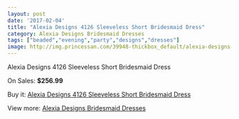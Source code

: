 ```yaml
---
layout: post
date: '2017-02-04'
title: "Alexia Designs 4126 Sleeveless Short Bridesmaid Dress"
category: Alexia Designs Bridesmaid Dresses
tags: ["beaded","evening","party","designs","dresses"]
image: http://img.princessan.com/39948-thickbox_default/alexia-designs-4126-sleeveless-short-bridesmaid-dress.jpg
---
```

Alexia Designs 4126 Sleeveless Short Bridesmaid Dress

On Sales: **$256.99**
<a href="https://www.princessan.com/en/18647-alexia-designs-4126-sleeveless-short-bridesmaid-dress.html"><amp-img layout="responsive" width="600" height="600" src="//img.princessan.com/39948-thickbox_default/alexia-designs-4126-sleeveless-short-bridesmaid-dress.jpg" alt="Alexia Designs 4126 Sleeveless Short Bridesmaid Dress 0" /></a>

Buy it: [Alexia Designs 4126 Sleeveless Short Bridesmaid Dress](https://www.princessan.com/en/18647-alexia-designs-4126-sleeveless-short-bridesmaid-dress.html "Alexia Designs 4126 Sleeveless Short Bridesmaid Dress")

View more: [Alexia Designs Bridesmaid Dresses](https://www.princessan.com/en/172- "Alexia Designs Bridesmaid Dresses")